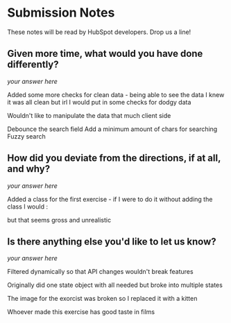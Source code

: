 # Submission Notes

These notes will be read by HubSpot developers. Drop us a line!

## Given more time, what would you have done differently?

_your answer here_

Added some more checks for clean data - being able to see the data I knew it was all clean but irl I would put in some checks for dodgy data 


Wouldn't like to manipulate the data that much client side 


Debounce the search field 
Add a minimum amount of chars for searching 
Fuzzy search 


## How did you deviate from the directions, if at all, and why?

_your answer here_

Added a class for the first exercise - if I were to do it without adding the class I would : 

but that seems gross and unrealistic 



## Is there anything else you'd like to let us know?

_your answer here_

Filtered dynamically so that API changes wouldn't break features

Originally did one state object with all needed but broke into multiple states 

The image for the exorcist was broken so I replaced it with a kitten 

Whoever made this exercise has good taste in films